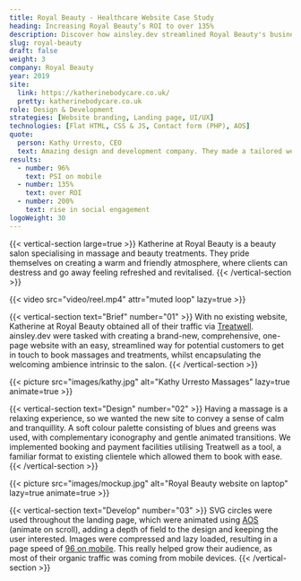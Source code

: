 ```yaml
---
title: Royal Beauty - Healthcare Website Case Study
heading: Increasing Royal Beauty’s ROI to over 135%
description: Discover how ainsley.dev streamlined Royal Beauty's business with a comprehensive, clean UI and easy to navigate website.
slug: royal-beauty
draft: false
weight: 3
company: Royal Beauty
year: 2019
site:
  link: https://katherinebodycare.co.uk/
  pretty: katherinebodycare.co.uk
role: Design & Development
strategies: [Website branding, Landing page, UI/UX]
technologies: [Flat HTML, CSS & JS, Contact form (PHP), AOS]
quote:
  person: Kathy Urresto, CEO
  text: Amazing design and development company. They made a tailored website for me within a short time, and with great ideas. They listened to all my needs, were very responsive and super professional. Highly recommend. Thanks Ainsley!!
results:
  - number: 96%
    text: PSI on mobile
  - number: 135%
    text: over ROI
  - number: 200%
    text: rise in social engagement
logoWeight: 30
---
```


<!-- Intro -->
{{< vertical-section large=true >}}
Katherine at Royal Beauty is a beauty salon specialising in massage and beauty treatments. They pride themselves on
creating a warm and friendly atmosphere, where clients can destress and go away feeling refreshed and revitalised.
{{< /vertical-section >}}

<!-- Reel -->
{{< video src="video/reel.mp4" attr="muted loop" lazy=true >}}

<!-- Brief -->
{{< vertical-section text="Brief" number="01" >}}
With no existing website, Katherine at Royal Beauty obtained all of their traffic
via [Treatwell](https://katherineroyalbeauty.mytreatwell.co.uk/). ainsley.dev were tasked with creating a brand-new,
comprehensive, one-page website with an easy, streamlined way for potential customers to get in touch to book massages
and treatments, whilst encapsulating the welcoming ambience intrinsic to the salon.
{{< /vertical-section >}}

<!-- Video -->
{{< picture src="images/kathy.jpg" alt="Kathy Urresto Massages" lazy=true animate=true >}}

<!-- Design -->
{{< vertical-section text="Design" number="02" >}}
Having a massage is a relaxing experience, so we wanted the new site to convey a sense of calm and tranquillity. A soft
colour palette consisting of blues and greens was used, with complementary iconography and gentle animated transitions.
We implemented booking and payment facilities utilising Treatwell as a tool, a familiar format to existing clientele
which allowed them to book with ease.
{{< /vertical-section >}}

<!-- Mockup -->
{{< picture src="images/mockup.jpg" alt="Royal Beauty website on laptop" lazy=true animate=true >}}

<!-- Development -->
{{< vertical-section text="Develop" number="03" >}}
SVG circles were used throughout the landing page, which were animated using [AOS](https://michalsnik.github.io/aos/)
(animate on scroll), adding a depth of field to the design and keeping the user interested. Images were compressed and
lazy loaded, resulting in a page speed
of [96 on mobile](https://pagespeed.web.dev/report?url=https%3A%2F%2Fkatherinebodycare.co.uk%2F). This really helped
grow their audience, as most of their organic traffic was coming from mobile devices.
{{< /vertical-section >}}
